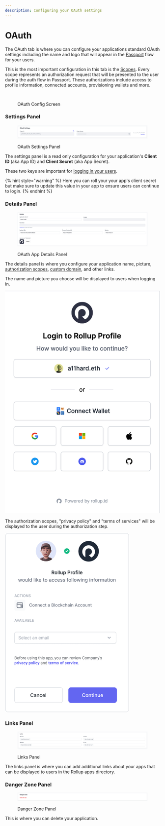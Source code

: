 ```yaml
---
description: Configuring your OAuth settings
---
```


# OAuth

The OAuth tab is where you can configure your applications standard OAuth settings including the name and logo that will appear in the [Passport](../passport.md) flow for your users.

This is the most important configuration in this tab is the [Scopes](../../reference/scopes.md). Every scope represents an authorization request that will be presented to the user during the auth flow in Passport. These authorizations include access to profile information, connected accounts, provisioning wallets and more.

<figure><img src="broken-reference" alt=""><figcaption><p>OAuth Config Screen</p></figcaption></figure>

### Settings Panel

<figure><img src="../../.gitbook/assets/Screenshot 2023-03-20 at 1.01.10 PM.png" alt=""><figcaption><p>OAuth Settings Panel</p></figcaption></figure>

The settings panel is a read only configuration for your application's **Client ID** (aka App ID) and **Client Secret** (aka App Secret).&#x20;

These two keys are important for [logging in your users](../../getting-started/auth-flow.md).&#x20;

{% hint style="warning" %}
Here you can roll your your app's client secret but make sure to update this value in your app to ensure users can continue to login.
{% endhint %}

### Details Panel

<figure><img src="../../.gitbook/assets/image (1) (1) (1).png" alt=""><figcaption><p>OAuth App Details Panel</p></figcaption></figure>

The details panel is where you configure your application name, picture, [authorization scopes](../../reference/scopes.md), [custom domain](custom-domain.md), and other links.

The name and picture you choose will be displayed to users when logging in.&#x20;

<img src="../../.gitbook/assets/image (5).png" alt="" data-size="original">

The authorization scopes, "privacy policy" and "terms of services" will be displayed to the user during the authorization step.

<img src="../../.gitbook/assets/5.png" alt="" data-size="original">

### Links Panel

<figure><img src="../../.gitbook/assets/image (2).png" alt=""><figcaption><p>Links Panel</p></figcaption></figure>

The links panel is where you can add additional links about your apps that can be displayed to users in the Rollup apps directory.

### Danger Zone Panel

<figure><img src="../../.gitbook/assets/image (3).png" alt=""><figcaption><p>Danger Zone Panel</p></figcaption></figure>

This is where you can delete your application.
